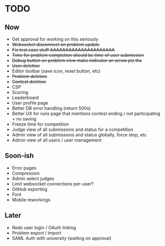 
# TODO

## Now

- Get approval for working on this seriously
- ~~Websocket disconnect on problem update~~
- ~~Fix test case stuff AAAAAAAAAAAAAAAAAAAAA~~
- ~~Time for problem completion should be time of user submission~~
- ~~Debug button on problem view make indicator an arrow plz thx~~
- ~~User deletion~~
- Editor toolbar (save icon, reset button, etc)
- ~~Problem deletion~~
- ~~Contest deletion~~
- CSP
- Scoring
- Leaderboard
- User profile page
- Better DB error handling (return 500s)
- Better UX for runs page that mentions contest ending / not participating = no saving
- Freeze time for competition
- Judge view of all submissions and status for a competition
- Admin view of all submissions and status globally, force stop, etc
- Admin view of all users / user management

## Soon-ish

- Error pages
- Compression
- Admin select judges
- Limit websocket connections per-user?
- GitHub exporting
- Font
- Mobile reworkings

## Later

- Redo user login / OAuth linking
- Problem export / import
- SAML Auth with university (waiting on approval)
